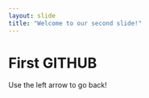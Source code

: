 ```yaml
---
layout: slide
title: "Welcome to our second slide!"
---
```

# First GITHUB
Use the left arrow to go back!
